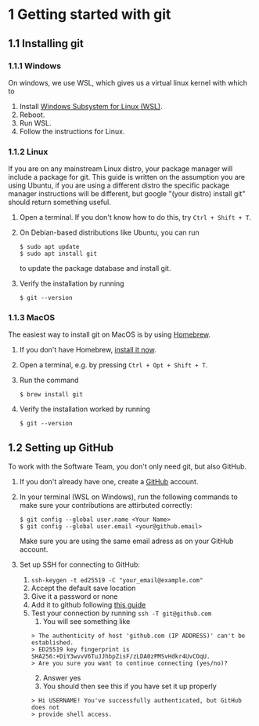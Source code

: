 # 1 Getting started with git

## 1.1 Installing git

### 1.1.1 Windows
On windows, we use WSL, which gives us a virtual linux kernel with which to 

1. Install [Windows Subsystem for Linux (WSL)](https://learn.microsoft.com/en-us/windows/wsl/install).
2. Reboot.
3. Run WSL.
4. Follow the instructions for Linux.

### 1.1.2 Linux

If you are on any mainstream Linux distro, your package manager will include a package for git. This guide is written on the assumption you are using Ubuntu, if you are using a different distro the specific package manager instructions will be different, but google "(your distro) install git" should return something useful.

1. Open a terminal. If you don't know how to do this, try `Ctrl + Shift + T`.
2. On Debian-based distributions like Ubuntu, you can run 

    ```
    $ sudo apt update
    $ sudo apt install git
    ```
        
    to update the package database and install git. 
        
3. Verify the installation by running

    ```
    $ git --version
    ```

### 1.1.3 MacOS

The easiest way to install git on MacOS is by using [Homebrew](https://brew.sh).

1. If you don't have Homebrew, [install it now](https://brew.sh).
2. Open a terminal, e.g. by pressing `Ctrl + Opt + Shift + T`.
3. Run the command 

    ```
    $ brew install git
    ```

4. Verify the installation worked by running 

    ```
    $ git --version
    ```

## 1.2 Setting up GitHub

To work with the Software Team, you don't only need git, but also GitHub.

1. If you don't already have one, create a [GitHub](https://github.com) account.
2. In your terminal (WSL on Windows), run the following commands to make sure your contributions are attirbuted correctly:
    ```
    $ git config --global user.name <Your Name>
    $ git config --global user.email <your@github.email>
    ```
    Make sure you are using the same email adress as on your GitHub account.

3. Set up SSH for connecting to GitHub:
   1. `ssh-keygen -t ed25519 -C "your_email@example.com"`
   2. Accept the default save location
   3. Give it a password or none
   4. Add it to github following [this guide](https://docs.github.com/en/authentication/connecting-to-github-with-ssh/adding-a-new-ssh-key-to-your-github-account)
   5. Test your connection by running `ssh -T git@github.com`
      1. You will see something like 
      ```
      > The authenticity of host 'github.com (IP ADDRESS)' can't be established.
      > ED25519 key fingerprint is SHA256:+DiY3wvvV6TuJJhbpZisF/zLDA0zPMSvHdkr4UvCOqU.
      > Are you sure you want to continue connecting (yes/no)?
      ```
      2. Answer yes
      3. You should then see this if you have set it up properly
      ```
      > Hi USERNAME! You've successfully authenticated, but GitHub does not
      > provide shell access.
      ```